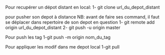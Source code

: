 Pour recupérer un dépot distant en local:
1- git clone url_du_depot_distant

pour pusher son depot à distance
NB: avant de faire ses command, il faut se déplacer dans repertoire de son depot en question
1- git remote add origin url_du_depot_distant
2- git push -u origin master

Pour push les tag
1-git push -m origin nom_du_tag

Pour appliquer les modif dans me depot local
1-git pull
